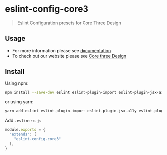 # eslint-config-core3
> Eslint Configuration presets for Core Three Design

## Usage
- For more information please see [documentation](https://eslint.org/docs/developer-guide/shareable-configs)
- To check out our website please see [Core three Design](https://corethreedesign.com/)

## Install

Using npm:

```sh
npm install --save-dev eslint eslint-plugin-import eslint-plugin-jsx-a11y eslint-plugin-prettier eslint-plugin-react eslint-plugin-react-hooks prettier eslint-config-core3
```

or using yarn:

```sh
yarn add eslint eslint-plugin-import eslint-plugin-jsx-a11y eslint-plugin-prettier eslint-plugin-react eslint-plugin-react-hooks prettier eslint-config-core3 --dev
```


Add `.eslintrc.js`

```javascript
module.exports = {
  "extends": [
    "eslint-config-core3"
  ],
}
```




